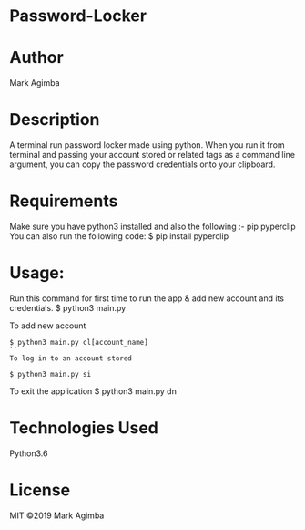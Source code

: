 # Password-Locker

# Author
Mark Agimba

# Description
A terminal run password locker made using python. When you run it from terminal and passing your account stored or related tags as a command line argument, you can copy the password credentials onto your clipboard.

# Requirements
Make sure you have python3 installed and also the following :-
 pip
 pyperclip
You can also run the following code:
$ pip install pyperclip

# Usage:  
Run this command for first time to run the app & add new account and its credentials.
$ python3 main.py

To add new account
```
$ python3 main.py cl[account_name]
``
To log in to an account stored

$ python3 main.py si
```
To exit the application
$ python3 main.py dn

# Technologies Used
Python3.6

# License
MIT ©2019 Mark Agimba
